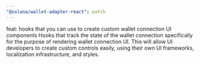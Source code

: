 ```yaml
---
"@solana/wallet-adapter-react": patch
---
```


feat: hooks that you can use to create custom wallet connection UI components
Hooks that track the state of the wallet connection specifically for the purpose of rendering wallet connection UI. This will allow UI developers to create custom controls easily, using their own UI frameworks, localization infrastructure, and styles.
